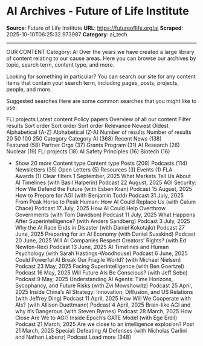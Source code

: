 # AI Archives - Future of Life Institute

**Source**: Future of Life Institute
**URL**: https://futureoflife.org/ai
**Scraped**: 2025-10-10T06:25:32.973987
**Category**: ai_tech

---

OUR CONTENT
Category: AI
Over the years we have created a large library of content relating to our cause areas. Here you can browse our archives by topic, search term, content type, and more.

Looking for something in particular?
You can search our site for any content items that contain your search term, including pages, posts, projects, people, and more.

 
Suggested searches
Here are some common searches that you might like to use:

FLI projects
Latest content
Policy papers
Overview of all our content
Filter results
Sort order
Sort order
Sort order
Relevance
Newest
Oldest
Alphabetical (A-Z)
Alphabetical (Z-A)
Number of results
Number of results
20
50
100
250
Category
Category
AI (368)
Recent News (138)
Featured (58)
Partner Orgs (37)
Grants Program (31)
AI Research (26)
Nuclear (19)
FLI projects (18)
AI Safety Principles (16)
Biotech (16)
+ Show 20 more
Content type
Content type
Posts (209)
Podcasts (114)
Newsletters (35)
Open Letters (5)
Resources (3)
Events (1)
FLA Awards (1)
Clear filters
1 September, 2025
What Markets Tell Us About AI Timelines (with Basil Halperin)
Podcast
22 August, 2025
AGI Security: How We Defend the Future (with Esben Kran)
Podcast
15 August, 2025
How to Prepare for AGI (with Benjamin Todd)
Podcast
31 July, 2025
From Peak Horse to Peak Human: How AI Could Replace Us (with Calum Chace)
Podcast
17 July, 2025
How AI Could Help Overthrow Governments (with Tom Davidson)
Podcast
11 July, 2025
What Happens After Superintelligence? (with Anders Sandberg)
Podcast
3 July, 2025
Why the AI Race Ends in Disaster (with Daniel Kokotajlo)
Podcast
27 June, 2025
Preparing for an AI Economy (with Daniel Susskind)
Podcast
20 June, 2025
Will AI Companies Respect Creators’ Rights? (with Ed Newton-Rex)
Podcast
13 June, 2025
AI Timelines and Human Psychology (with Sarah Hastings-Woodhouse)
Podcast
6 June, 2025
Could Powerful AI Break Our Fragile World? (with Michael Nielsen)
Podcast
23 May, 2025
Facing Superintelligence (with Ben Goertzel)
Podcast
16 May, 2025
Will Future AIs Be Conscious? (with Jeff Sebo)
Podcast
9 May, 2025
Understanding AI Agents: Time Horizons, Sycophancy, and Future Risks (with Zvi Mowshowitz)
Podcast
25 April, 2025
Inside China’s AI Strategy: Innovation, Diffusion, and US Relations (with Jeffrey Ding)
Podcast
11 April, 2025
How Will We Cooperate with AIs? (with Allison Duettmann)
Podcast
4 April, 2025
Brain-like AGI and why it’s Dangerous (with Steven Byrnes)
Podcast
28 March, 2025
How Close Are We to AGI? Inside Epoch’s GATE Model (with Ege Erdil)
Podcast
21 March, 2025
Are we close to an intelligence explosion?
Post
21 March, 2025
Special: Defeating AI Defenses (with Nicholas Carlini and Nathan Labenz)
Podcast
Load more (348)

